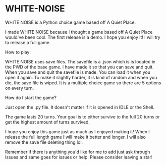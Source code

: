 # WHITE-NOISE
WHITE NOISE is a Python choice game based off A Quiet Place.

I made WHITE NOISE because I thought a game based off A Quiet Place would've been cool. The first release is a demo. I hope you enjoy it! I will try to release a full game.

How to play:

WHITE NOISE uses save files. The savefile is a .json which is is located in the PWD of the base game. I have made it so that you can save and quit. When you save and quit the savefile is made. You can load it when you open it again. To make it slightly harder, it is kind of random and when you die, the save file is wiped. It is a multiple choice game so there are 5 options on every turn.

How do I start the game?

Just open the .py file. It doesn't matter if it is opened in IDLE or the Shell.

The game lasts 20 turns. Your goal is to either survive to the full 20 turns or get the highest amount of turns survived.

I hope you enjoy this game just as much as I enjoyed making it! When I release the full length game I will make it better and longer. I will also remove the save file deleting thing lol.

Remember if there is anything you'd like for me to add just ask through Issues and same goes for issues or help. Please consider leaving a star!
